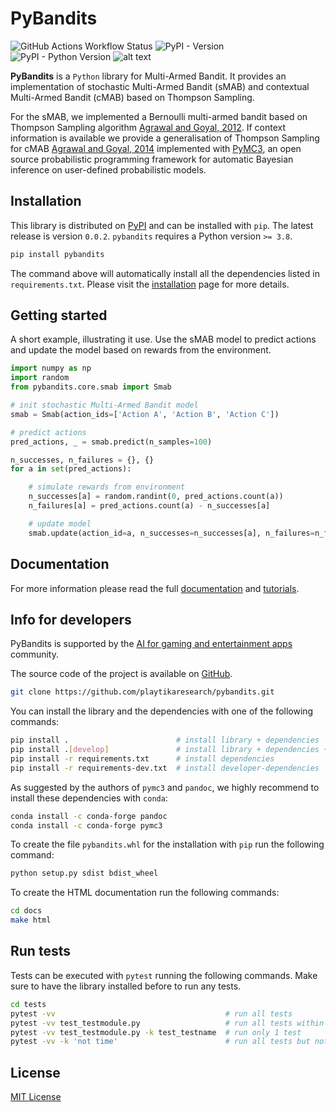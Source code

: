 
PyBandits
=========

![GitHub Actions Workflow Status](https://img.shields.io/github/actions/workflow/status/PlaytikaOSS/pybandits/continuous_integration.yml)
![PyPI - Version](https://img.shields.io/pypi/v/pybandits)
![PyPI - Python Version](https://img.shields.io/pypi/pyversions/pybandits)
![alt text](https://img.shields.io/badge/license-MIT-blue)

**PyBandits**  is a ``Python`` library for Multi-Armed Bandit. It provides an implementation of stochastic Multi-Armed Bandit (sMAB) and contextual Multi-Armed Bandit (cMAB) based on Thompson Sampling.

For the sMAB, we implemented a Bernoulli multi-armed bandit based on Thompson Sampling algorithm [Agrawal and Goyal, 2012](http://proceedings.mlr.press/v23/agrawal12/agrawal12.pdf). If context information is available we provide a generalisation of Thompson Sampling for cMAB [Agrawal and Goyal, 2014](https://arxiv.org/pdf/1209.3352.pdf) implemented with [PyMC3](https://peerj.com/articles/cs-55/), an open source probabilistic programming framework  for automatic Bayesian inference on user-defined probabilistic models.

Installation
------------

This library is distributed on [PyPI](https://pypi.org/project/pybandits/) and can be installed with ``pip``.
The latest release is version ``0.0.2``. ``pybandits`` requires a Python version ``>= 3.8``.

~~~~~~~~~~~~~~~~~~~~~~~~~~~~~~~~~~~~~~~~~~~~~~~~~~~~~~~~~~~~~~~~~~~~~~~~~~~~~~~~~~~~~~~~~~~~~~~~~~~~~~~~~~~~~~~~~~~~~~~~bash
pip install pybandits
~~~~~~~~~~~~~~~~~~~~~~~~~~~~~~~~~~~~~~~~~~~~~~~~~~~~~~~~~~~~~~~~~~~~~~~~~~~~~~~~~~~~~~~~~~~~~~~~~~~~~~~~~~~~~~~~~~~~~~~~

The command above will automatically install all the dependencies listed in ``requirements.txt``. Please visit the
[installation](https://playtikaresearch.github.io/pybandits/installation.html)
page for more details.

Getting started
---------------

A short example, illustrating it use. Use the sMAB model to predict actions and update the model based on rewards from the environment.

~~~~~~~~~~~~~~~~~~~~~~~~~~~~~~~~~~~~~~~~~~~~~~~~~~~~~~~~~~~~~~~~~~~~~~~~~~~~~~~~~~~~~~~~~~~~~~~~~~~python
import numpy as np
import random
from pybandits.core.smab import Smab

# init stochastic Multi-Armed Bandit model
smab = Smab(action_ids=['Action A', 'Action B', 'Action C'])

# predict actions
pred_actions, _ = smab.predict(n_samples=100)

n_successes, n_failures = {}, {}
for a in set(pred_actions):

    # simulate rewards from environment
    n_successes[a] = random.randint(0, pred_actions.count(a))
    n_failures[a] = pred_actions.count(a) - n_successes[a]

    # update model
    smab.update(action_id=a, n_successes=n_successes[a], n_failures=n_failures[a])
~~~~~~~~~~~~~~~~~~~~~~~~~~~~~~~~~~~~~~~~~~~~~~~~~~~~~~~~~~~~~~~~~~~~~~~~~~~~~~~~~~~~~~~~~~~~~~~~~~~

Documentation
-------------

For more information please read the full
[documentation](https://playtikaoss.github.io/pybandits/pybandits.html)
and
[tutorials](https://playtikaoss.github.io/pybandits/tutorials.html).

Info for developers
-------------------

PyBandits is supported by the [AI for gaming and entertainment apps](https://www.meetup.com/ai-for-gaming-and-entertainment-apps/) community.

The source code of the project is available on [GitHub](https://github.com/playtikaresearch/pybandits).

~~~~~~~~~~~~~~~~~~~~~~~~~~~~~~~~~~~~~~~~~~~~~~~~~~~~~~~~~~~~~bash
git clone https://github.com/playtikaresearch/pybandits.git
~~~~~~~~~~~~~~~~~~~~~~~~~~~~~~~~~~~~~~~~~~~~~~~~~~~~~~~~~~~~~

You can install the library and the dependencies with one of the following commands:

~~~~~~~~~~~~~~~~~~~~~~~~~~~~~~~~~~~~~~~~~~~~~~~~~~~~~~~~~~~~~~~~~~~~~~~~~~~~~~~~~~~~~~~~~~~~~~~~bash
pip install .                        # install library + dependencies
pip install .[develop]               # install library + dependencies + developer-dependencies
pip install -r requirements.txt      # install dependencies
pip install -r requirements-dev.txt  # install developer-dependencies
~~~~~~~~~~~~~~~~~~~~~~~~~~~~~~~~~~~~~~~~~~~~~~~~~~~~~~~~~~~~~~~~~~~~~~~~~~~~~~~~~~~~~~~~~~~~~~~~

As suggested by the authors of ``pymc3`` and ``pandoc``, we highly recommend to install these dependencies with
``conda``:

~~~~~~~~~~~~~~~~~~~~~~~~~~~~~~~~~~~~~bash
conda install -c conda-forge pandoc
conda install -c conda-forge pymc3
~~~~~~~~~~~~~~~~~~~~~~~~~~~~~~~~~~~~~

To create the file ``pybandits.whl`` for the installation with ``pip`` run the following command:

~~~~~~~~~~~~~~~~~~~~~~~~~~~~~~~~~~~bash
python setup.py sdist bdist_wheel
~~~~~~~~~~~~~~~~~~~~~~~~~~~~~~~~~~~

To create the HTML documentation run the following commands:

~~~~~~~~~~~bash
cd docs
make html
~~~~~~~~~~~

Run tests
---------

Tests can be executed with ``pytest`` running the following commands. Make sure to have the library installed before to
run any tests.

~~~~~~~~~~~~~~~~~~~~~~~~~~~~~~~~~~~~~~~~~~~~~~~~~~~~~~~~~~~~~~~~~~~~~~~~~~~~~~~~~~~bash
cd tests
pytest -vv                                      # run all tests
pytest -vv test_testmodule.py                   # run all tests within a module
pytest -vv test_testmodule.py -k test_testname  # run only 1 test
pytest -vv -k 'not time'                        # run all tests but not exec time
~~~~~~~~~~~~~~~~~~~~~~~~~~~~~~~~~~~~~~~~~~~~~~~~~~~~~~~~~~~~~~~~~~~~~~~~~~~~~~~~~~~

License
-------

[MIT License](LICENSE)
